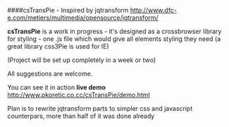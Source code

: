 ####csTransPie - Inspired by jqtransform  http://www.dfc-e.com/metiers/multimedia/opensource/jqtransform/ 


**csTransPie**
is a work in progress - it's designed as a crossbrowser library for styling - one .js file which would give all elements styling they need
(a great library css3Pie is used for IE)

(Project will be set up completely in a week or two)

All suggestions are welcome.

You can see it in action 
**live demo** http://www.pkoretic.co.cc/csTransPie/demo.html

Plan is to rewrite jqtransform parts to simpler css and javascript counterpars, more than half of it was done already